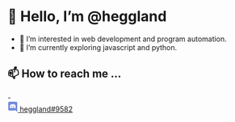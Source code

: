<h1> 👋 Hello, I’m @heggland </h1>

- 👀 I’m interested in web development and program automation.
- 🌱 I’m currently exploring javascript and python.
<!---- 💞️ I’m looking to collaborate on ... --->

<h2> 📫 How to reach me ... </h2>
- <div>
<a href="https://discordapp.com/users/231149928393474049" alt="discord link"> 
<img src="img/discord-logo.png" height="20" alt=discord id: heggland#9582 /> heggland#9582
</a>
</div>

<!---
heggland/heggland is a ✨ special ✨ repository because its `README.md` (this file) appears on your GitHub profile.
You can click the Preview link to take a look at your changes.
--->

